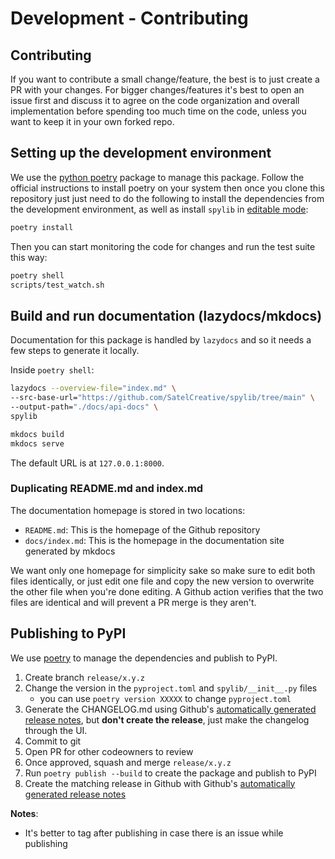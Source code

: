 # Development - Contributing

## Contributing

If you want to contribute a small change/feature, the best is to just create a PR with
your changes.
For bigger changes/features it's best to open an issue first and discuss it to agree
on the code organization and overall implementation before spending too much time on
the code, unless you want to keep it in your own forked repo.

## Setting up the development environment

We use the [python poetry](https://python-poetry.org/) package to manage this package.
Follow the official instructions to install poetry on your system then once you clone
this repository just just need to do the following to install the dependencies from
the development environment, as well as install `spylib` in
[editable mode](https://pip.pypa.io/en/stable/cli/pip_install/#install-editable):

```bash
poetry install
```

Then you can start monitoring the code for changes and run the test suite this way:

```bash
poetry shell
scripts/test_watch.sh
```

## Build and run documentation (lazydocs/mkdocs)

Documentation for this package is handled by `lazydocs` and so it needs a few steps to generate it locally.

Inside `poetry shell`:

```bash
lazydocs --overview-file="index.md" \
--src-base-url="https://github.com/SatelCreative/spylib/tree/main" \
--output-path="./docs/api-docs" \
spylib

mkdocs build
mkdocs serve
```

The default URL is at `127.0.0.1:8000`.

### Duplicating README.md and index.md

The documentation homepage is stored in two locations:

* `README.md`: This is the homepage of the Github repository
* `docs/index.md`: This is the homepage in the documentation site generated by mkdocs

We want only one homepage for simplicity sake so make sure to edit both files identically,
or just edit one file and copy the new version to overwrite the other file when you're done editing.
A Github action verifies that the two files are identical and will prevent a PR merge is they aren't.

## Publishing to PyPI

We use [poetry](https://python-poetry.org/) to manage the dependencies and publish to PyPI.


1. Create branch `release/x.y.z`
2. Change the version in the `pyproject.toml` and `spylib/__init__.py` files
    * you can use `poetry version XXXXX` to change `pyproject.toml`
3. Generate the CHANGELOG.md using Github's [automatically generated release notes](https://docs.github.com/en/repositories/releasing-projects-on-github/automatically-generated-release-notes),
   but **don't create the release**, just make the changelog through the UI.
3. Commit to git
4. Open PR for other codeowners to review
5. Once approved, squash and merge `release/x.y.z`
6. Run `poetry publish --build` to create the package and publish to PyPI
7. Create the matching release in Github with Github's
[automatically generated release notes](https://docs.github.com/en/repositories/releasing-projects-on-github/automatically-generated-release-notes)

**Notes**:

- It's better to tag after publishing in case there is an issue while publishing
